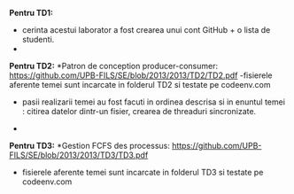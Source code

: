 <b>Pentru TD1:</b>
* cerinta acestui laborator a fost crearea unui cont GitHub + o lista de studenti. 
* 
<b>Pentru TD2:</b>
*Patron de conception producer-consumer: https://github.com/UPB-FILS/SE/blob/2013/2013/TD2/TD2.pdf
-fisierele aferente temei sunt incarcate in folderul TD2 si testate pe codeenv.com
- pasii realizarii temei au fost facuti in ordinea descrisa si in enuntul temei : citirea datelor dintr-un fisier, crearea de threaduri sincronizate.
*
<b>Pentru TD3:</b>
*Gestion FCFS des processus: https://github.com/UPB-FILS/SE/blob/2013/2013/TD3/TD3.pdf
- fisierele aferente temei sunt incarcate in folderul TD3 si testate pe codeenv.com

